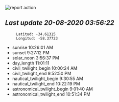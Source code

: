 ![report action](https://github.com/matiasz8/actions-for-reports/workflows/report%20action/badge.svg?branch=develop) 


## *****Last update 20-08-2020 03:56:22*****



		 Latitud: -34.61315
		 Longitud: -58.37723

 - sunrise 	 10:26:01 AM
 - sunset 	 9:27:12 PM
 - solar_noon 	 3:56:37 PM
 - day_length 	 11:01:11
 - civil_twilight_begin 	 10:00:24 AM
 - civil_twilight_end 	 9:52:50 PM
 - nautical_twilight_begin 	 9:30:55 AM
 - nautical_twilight_end 	 10:22:19 PM
 - astronomical_twilight_begin 	 9:01:40 AM
 - astronomical_twilight_end 	 10:51:34 PM
